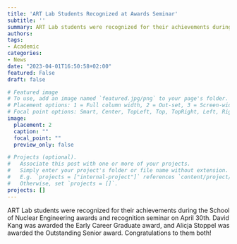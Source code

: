 ```yaml
---
title: 'ART Lab Students Recognized at Awards Seminar'
subtitle: ''
summary: ART Lab students were recognized for their achievements during the School of Nuclear Engineering awards and recognition seminar on April 30th.
authors:
tags:
- Academic
categories:
- News
date: "2023-04-01T16:50:58+02:00"
featured: False
draft: false

# Featured image
# To use, add an image named `featured.jpg/png` to your page's folder.
# Placement options: 1 = Full column width, 2 = Out-set, 3 = Screen-width
# Focal point options: Smart, Center, TopLeft, Top, TopRight, Left, Right, BottomLeft, Bottom, BottomRight
image:
  placement: 2
  caption: ""
  focal_point: ""
  preview_only: false

# Projects (optional).
#   Associate this post with one or more of your projects.
#   Simply enter your project's folder or file name without extension.
#   E.g. `projects = ["internal-project"]` references `content/project/deep-learning/index.md`.
#   Otherwise, set `projects = []`.
projects: []
---
```


ART Lab students were recognized for their achievements during the School of Nuclear Engineering awards and recognition seminar on April 30th. David Kang was awarded the Early Career Graduate award, and Alicja Stoppel was awarded the Outstanding Senior award. Congratulations to them both!
